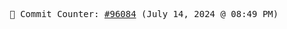 <p align="center">
    <samp>
        📮 Commit Counter: <a href="https://github.com/Javascript-void0/Javascript-void0/commits/main">#96084</a> (July 14, 2024 @ 08:49 PM)
    </samp>
</p>